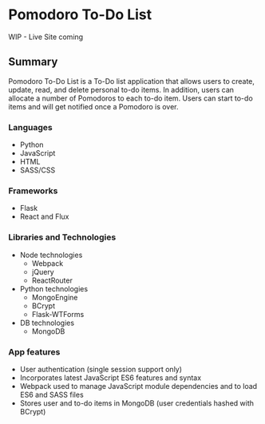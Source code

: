 # Pomodoro To-Do List

WIP - Live Site coming

## Summary

Pomodoro To-Do List is a To-Do list application that allows users to create, update, read, and delete personal to-do items.  In addition, users can allocate a number of Pomodoros to each to-do item.  Users can start to-do items and will get notified once a Pomodoro is over.

### Languages

* Python
* JavaScript
* HTML
* SASS/CSS

### Frameworks

* Flask
* React and Flux

### Libraries and Technologies

* Node technologies
  + Webpack
  + jQuery
  + ReactRouter
* Python technologies
  + MongoEngine
  + BCrypt
  + Flask-WTForms
* DB technologies
  + MongoDB

### App features
- User authentication (single session support only)
- Incorporates latest JavaScript ES6 features and syntax
- Webpack used to manage JavaScript module dependencies and to load ES6 and SASS files
- Stores user and to-do items in MongoDB (user credentials hashed with BCrypt)
